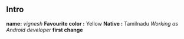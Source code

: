 ## Intro
 **name:**  *vignesh*
**Favourite color :** Yellow
**Native :** Tamilnadu
*Working as Android developer*
**first change**